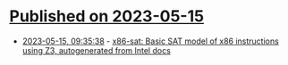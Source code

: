 # [Published on 2023-05-15](index.md)

* [2023-05-15, 09:35:38](https://lobste.rs/s/dj5m03/x86_sat_basic_sat_model_x86_instructions) - [x86-sat: Basic SAT model of x86 instructions using Z3, autogenerated from Intel docs](https://github.com/zwegner/x86-sat)
